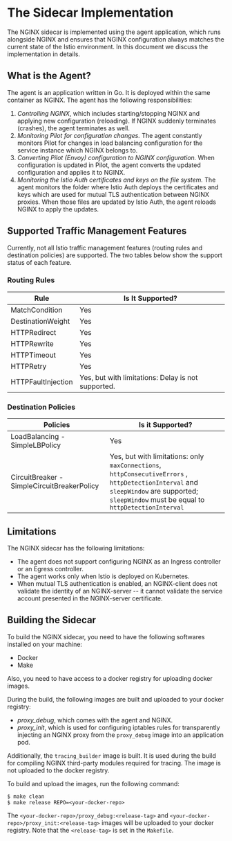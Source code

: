 # The Sidecar Implementation

The NGINX sidecar is implemented using the agent application, which runs alongside NGINX and ensures that NGINX configuration always matches the current state of the Istio environment. In this document we discuss the implementation in details.

## What is the Agent?

The agent is an application written in Go. It is deployed within the same container as NGINX. The agent has the following responsibilities:
1. *Controlling NGINX*, which includes starting/stopping NGINX and applying new configuration (reloading). If NGINX suddenly terminates (crashes), the agent terminates as well.
1. *Monitoring Pilot for configuration changes.* The agent constantly monitors Pilot for changes in load balancing configuration for the service instance which NGINX belongs to.
1. *Converting Pilot (Envoy) configuration to NGINX configuration.* When configuration is updated in Pilot, the agent converts the updated configuration and applies it to NGINX.
1. *Monitoring the Istio Auth certificates and keys on the file system.* The agent monitors the folder where Istio Auth deploys the certificates and keys which are used for mutual TLS authentication between NGINX proxies. When those files are updated by Istio Auth, the agent reloads NGINX to apply the updates.

## Supported Traffic Management Features

Currently, not all Istio traffic management features (routing rules and destination policies) are supported. The two tables below show the support status of each feature.

### Routing Rules

| Rule | Is It Supported? |
| --- | --- |
| MatchCondition | Yes |
| DestinationWeight | Yes |
| HTTPRedirect | Yes |
| HTTPRewrite | Yes |
| HTTPTimeout | Yes |
| HTTPRetry | Yes |
| HTTPFaultInjection | Yes, but with limitations: Delay is not supported. |


### Destination Policies


| Policies | Is it Supported? |
| --- | --- |
| LoadBalancing - SimpleLBPolicy | Yes |
| CircuitBreaker - SimpleCircuitBreakerPolicy | Yes, but with limitations: only `maxConnections`, `httpConsecutiveErrors` , `httpDetectionInterval` and `sleepWindow` are supported; `sleepWindow` must be equal to `httpDetectionInterval` |

## Limitations

The NGINX sidecar has the following limitations:
* The agent does not support configuring NGINX as an Ingress controller or an Egress controller.
* The agent works only when Istio is deployed on Kubernetes.
* When mutual TLS authentication is enabled, an NGINX-client does not validate the identity of an NGINX-server -- it cannot validate the service account presented in the NGINX-server certificate.

## Building the Sidecar 

To build the NGINX sidecar, you need to have the following softwares installed on your machine:
* Docker
* Make

Also, you need to have access to a docker registry for uploading docker images. 

During the build, the following images are built and uploaded to your docker registry:
* *proxy_debug*, which comes with the agent and NGINX.
* *proxy_init*, which is used for configuring iptables rules for transparently injecting an NGINX proxy from the `proxy_debug` image into an application pod.  

Additionally, the `tracing_builder` image is built. It is used during the build for compiling NGINX third-party modules required for tracing. The image is not uploaded to the docker registry. 

To build and upload the images, run the following command:
```
$ make clean
$ make release REPO=<your-docker-repo>
```

The `<your-docker-repo>/proxy_debug:<release-tag>` and `<your-docker-repo>/proxy_init:<release-tag>` images will be uploaded to your docker registry. Note that the `<release-tag>` is set in the `Makefile`.

